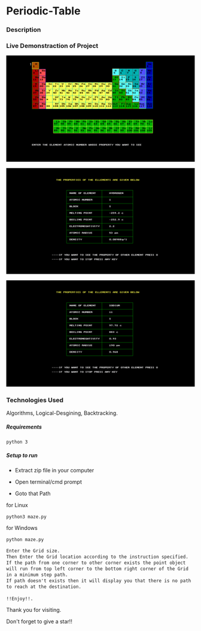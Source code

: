 # Periodic-Table

### Description

### Live Demonstraction of Project
<p align="center">
  <img src="https://github.com/RANJEET16520/Periodic-Table/blob/master/Images/Table.png"/>
</p>
<p align="center">
  <img src="https://github.com/RANJEET16520/Periodic-Table/blob/master/Images/Hydrogen.png"/>
</p>

<p align="center">
  <img src="https://github.com/RANJEET16520/Periodic-Table/blob/master/Images/Sodium.png"/>
</p>

### Technologies Used
Algorithms, Logical-Desgining, Backtracking.

##### Requirements
```
python 3
```

##### Setup to run

+ Extract zip file in your computer

+ Open terminal/cmd prompt

+ Goto that Path

for Linux
```
python3 maze.py
```
for Windows
```
python maze.py
```
```
Enter the Grid size.
Then Enter the Grid location according to the instruction specified. 
If the path from one corner to other corner exists the point object will run from top left corner to the bottom right corner of the Grid in a minimum step path. 
If path doesn't exists then it will display you that there is no path to reach at the destination.

!!Enjoy!!.
```

Thank you for visiting.

Don't forget to give a star!!

